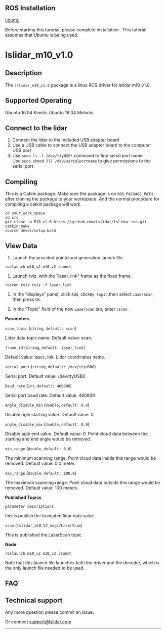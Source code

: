 ROS Installation
-----

[ubuntu](http://wiki.ros.org/Installation/Ubuntu)

Before starting this turorial, please complete installation . This tutorial assumes that Ubuntu is being used.

# lslidar_m10_v1.0

## Description

The `lslidar_m10_v1.0` package is a linux ROS driver for lslidar m10_v1.0.

Supported Operating
----

Ubuntu 16.04 Kinetic
Ubuntu 18.04 Melodic

## Connect to the lidar

1. Connect the lidar to the included USB adapter board
2. Use a USB cable to connect the USB adapter board to the computer USB port
3. Use `sudo ls -l /dev/ttyUSB*` command to find serial port name <br>Use `sudo chmod 777 /dev/serialportname` to give permissions to the serial port<br>

## Compiling

This is a Catkin package. Make sure the package is on `ROS_PACKAGE_PATH`  after cloning the package to your workspace. And the normal procedure for compiling a catkin package will work.

```
cd your_work_space
cd src
git clone -b M10_v1.0 https://github.com/Lslidar/lslidar_ros.git
catkin_make
source devel/setup.bash
```

## View Data

1. Launch the provided pointcloud generation launch file.

```
roslaunch m10_v2 m10_v2.launch
```

1. Launch rviz, with the "laser_link" frame as the fixed frame.

```
rosrun rviz rviz -f laser_link
```

1. In the "displays" panel, click `Add`, click`By topic`,then select `LaserScan`, then press `OK`.

2. In the "Topic" field of the new `LaserScan` tab, enter `/scan`.

**Parameters**

`scan_topic` (`string`, `default: scan`)

Lidar data topic name. Default value: scan.

`frame_id` (`string`, `default: laser_link`)

Default value: laser_link. Lidar coordinates name.

`serial_port` (`string`, `default: /dev/ttyUSB0`)

Serial port. Default value: /dev/ttyUSB0

`baud_rate` (`int`, `default: 460800`)

Serial port baud rate. Default value: 460800

`angle_disable_min` (`double`, `default: 0.0`)

Disable agle starting value. Default value: 0.

`angle_disable_max` (`double`, `default: 0.0`)

Disable agle end value. Default value: 0. Point cloud data between the starting and end angle would be removed.

`min_range` (`double`, `default: 0.0`)

The minimum scanning range. Point cloud data inside this range would be removed. Default value: 0.0 meter.

`max_range` (`double`, `default: 100.0`)

The maximum scanning range. Point cloud data outside this range would be removed. Default value: 100 meters.

**Published Topics**

`parameter descriptions`

this is publish the truncated lidar data value

`scan` (`lslidar_m10_V2_msgs/LaserScan`)

This is published the LaserScan topic.

**Node**

```
roslaunch m10_v2 m10_v2.launch
```

Note that this launch file launches both the driver and the decoder, which is the only launch file needed to be used.


## FAQ

## Technical support

Any more question please commit an issue.

Or connect support@lslidar.com





****
